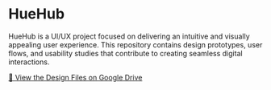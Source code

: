 # HueHub
HueHub is a UI/UX project focused on delivering an intuitive and visually appealing user experience. This repository contains design prototypes, user flows, and usability studies that contribute to creating seamless digital interactions.

[📂 View the Design Files on Google Drive](https://drive.google.com/drive/folders/10WSki1GveW9nYR7v-Ms0z65PkSOA14au)
